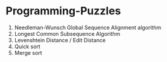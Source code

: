 # Programming-Puzzles
1. Needleman-Wunsch Global Sequence Alignment algorithm
2. Longest Common Subsequence Algorithm
3. Levenshtein Distance / Edit Distance
4. Quick sort
5. Merge sort